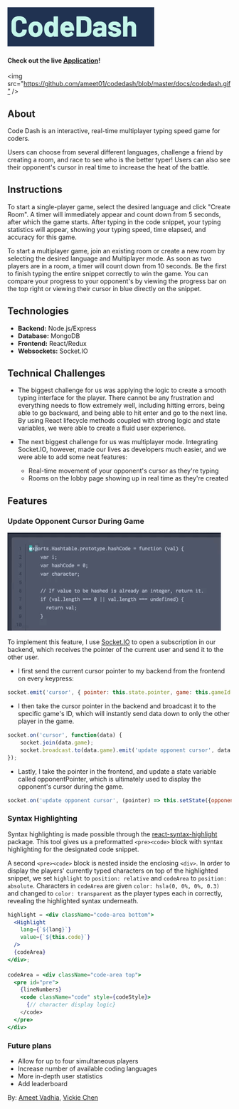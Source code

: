 <img src="https://github.com/ameet01/codedash/blob/master/docs/header.png" />

#### Check out the live [Application](http://www.code-dash.net/)!

<img src="https://github.com/ameet01/codedash/blob/master/docs/codedash.gif” />

## About

Code Dash is an interactive, real-time multiplayer typing speed game for coders.

Users can choose from several different languages, challenge a friend by creating a room, and race to see who is the better typer! Users can also see their opponent's cursor in real time to increase the heat of the battle.

## Instructions

To start a single-player game, select the desired language and click "Create Room". A timer will immediately appear and count down from 5 seconds, after which the game starts. After typing in the code snippet, your typing statistics will appear, showing your typing speed, time elapsed, and accuracy for this game.

To start a multiplayer game, join an existing room or create a new room by selecting the desired language and Multiplayer mode. As soon as two players are in a room, a timer will count down from 10 seconds. Be the first to finish typing the entire snippet correctly to win the game. You can compare your progress to your opponent's by viewing the progress bar on the top right or viewing their cursor in blue directly on the snippet.

## Technologies
- **Backend:** Node.js/Express
- **Database:** MongoDB
- **Frontend:** React/Redux
- **Websockets:** Socket.IO

## Technical Challenges

- The biggest challenge for us was applying the logic to create a smooth typing interface for the player. There cannot be any frustration and everything needs to flow extremely well, including hitting errors, being able to go backward, and being able to hit enter and go to the next line. By using React lifecycle methods coupled with strong logic and state variables, we were able to create a fluid user experience.

- The next biggest challenge for us was multiplayer mode. Integrating Socket.IO, however, made our lives as developers much easier, and we were able to add some neat features:
  * Real-time movement of your opponent's cursor as they're typing
  * Rooms on the lobby page showing up in real time as they're created

## Features

### Update Opponent Cursor During Game

<img src="https://github.com/ameet01/codedash/blob/master/docs/cursor.gif" />

To implement this feature, I use [Socket.IO](https://socket.io/) to open a subscription in our backend, which receives the pointer of the current user and send it to the other user.

- I first send the current cursor pointer to my backend from the frontend on every keypress:
```javascript
socket.emit('cursor', { pointer: this.state.pointer, game: this.gameId });
```

- I then take the cursor pointer in the backend and broadcast it to the specific game's ID, which will instantly send data down to only the other player in the game.
```javascript
socket.on('cursor', function(data) {
    socket.join(data.game);
    socket.broadcast.to(data.game).emit('update opponent cursor', data.pointer);
});
```
- Lastly, I take the pointer in the frontend, and update a state variable called opponentPointer, which is ultimately used to display the opponent's cursor during the game.
```javascript
socket.on('update opponent cursor', (pointer) => this.setState({opponentPointer: pointer}));
```

### Syntax Highlighting

Syntax highlighting is made possible through the [react-syntax-highlight](https://www.npmjs.com/package/react-syntax-highlight) package. This tool gives us a preformatted `<pre><code>` block with syntax highlighting for the designated code snippet.

A second `<pre><code>` block is nested inside the enclosing `<div>`. In order to display the players' currently typed characters on top of the highlighted snippet, we set `highlight` to `position: relative` and `codeArea` to `position: absolute`. Characters in `codeArea` are given `color: hsla(0, 0%, 0%, 0.3)` and changed to `color: transparent` as the player types each in correctly, revealing the highlighted syntax underneath.

```jsx
highlight = <div className="code-area bottom">
  <Highlight
    lang={`${lang}`}
    value={`${this.code}`}
  />
  {codeArea}
</div>;

codeArea = <div className="code-area top">
  <pre id="pre">
    {lineNumbers}
    <code className="code" style={codeStyle}>
      {// character display logic}
    </code>
  </pre>
</div>
```

### Future plans

* Allow for up to four simultaneous players
* Increase number of available coding languages
* More in-depth user statistics
* Add leaderboard

By: [Ameet Vadhia](https://github.com/ameet01), [Vickie Chen](https://github.com/PhishyFish)
